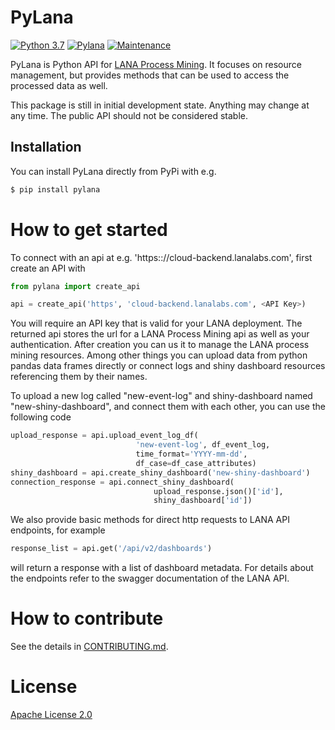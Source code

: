 # PyLana
[![Python 3.7](https://img.shields.io/badge/python-3.7-blue.svg
)](https://www.python.org/downloads/release/python-374/)
[![Pylana](https://img.shields.io/badge/pylana-v0.2.0-blue)](https://pypi.org/project/pylana/)
[![Maintenance](https://img.shields.io/badge/Maintained%3F-yes-green.svg)](https://github.com/lanalabs/pylana/graphs/commit-activity)

PyLana is Python API for [LANA Process Mining](https://lanalabs.com/). It focuses on resource management, but provides methods that can be used to access the processed data as well.

This package is still in initial development state. Anything may change at any time. The public API should not be considered stable.

## Installation

You can install PyLana directly from PyPi with e.g. 

```bash
$ pip install pylana
```

# How to get started

To connect with an api at e.g. 'https:://cloud-backend.lanalabs.com', first create an API with

```python
from pylana import create_api

api = create_api('https', 'cloud-backend.lanalabs.com', <API Key>)
```

You will require an API key that is valid for your LANA deployment. The returned api stores the url for a LANA Process Mining api as well as your authentication. After creation you can us it to manage the LANA process mining resources. Among other things you can upload data from python pandas data frames directly or connect logs and shiny dashboard resources referencing them by their names.

To upload a new log called "new-event-log" and shiny-dashboard named "new-shiny-dashboard", and connect them with each other, you can use the following code

```python
upload_response = api.upload_event_log_df(
                            'new-event-log', df_event_log,
                            time_format='YYYY-mm-dd',
                            df_case=df_case_attributes)
shiny_dashboard = api.create_shiny_dashboard('new-shiny-dashboard')
connection_response = api.connect_shiny_dashboard(
                                upload_response.json()['id'],
                                shiny_dashboard['id'])
```

We also provide basic methods for direct http requests to LANA API endpoints, for example

```python
response_list = api.get('/api/v2/dashboards')
```

will return a response with a list of dashboard metadata. For details about the endpoints refer to the swagger documentation of the LANA API.

# How to contribute

See the details in [CONTRIBUTING.md](CONTRIBUTING.md).

# License

[Apache License 2.0](http://www.apache.org/licenses/)

